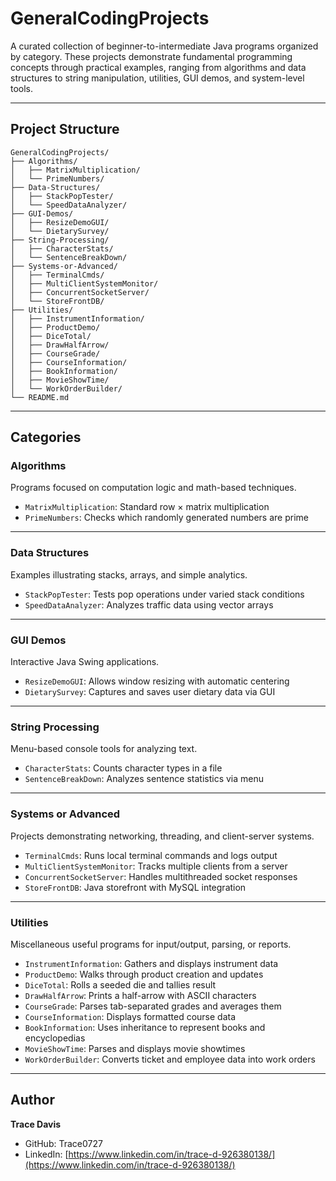# GeneralCodingProjects

A curated collection of beginner-to-intermediate Java programs organized by category. These projects demonstrate fundamental programming concepts through practical examples, ranging from algorithms and data structures to string manipulation, utilities, GUI demos, and system-level tools.

---

## Project Structure

```
GeneralCodingProjects/
├── Algorithms/
│   ├── MatrixMultiplication/
│   └── PrimeNumbers/
├── Data-Structures/
│   ├── StackPopTester/
│   └── SpeedDataAnalyzer/
├── GUI-Demos/
│   ├── ResizeDemoGUI/
│   └── DietarySurvey/
├── String-Processing/
│   ├── CharacterStats/
│   └── SentenceBreakDown/
├── Systems-or-Advanced/
│   ├── TerminalCmds/
│   ├── MultiClientSystemMonitor/
│   ├── ConcurrentSocketServer/
│   └── StoreFrontDB/
├── Utilities/
│   ├── InstrumentInformation/
│   ├── ProductDemo/
│   ├── DiceTotal/
│   ├── DrawHalfArrow/
│   ├── CourseGrade/
│   ├── CourseInformation/
│   ├── BookInformation/
│   ├── MovieShowTime/
│   └── WorkOrderBuilder/
└── README.md
```

---

## Categories

### **Algorithms**
Programs focused on computation logic and math-based techniques.
- `MatrixMultiplication`: Standard row × matrix multiplication
- `PrimeNumbers`: Checks which randomly generated numbers are prime

---

### **Data Structures**
Examples illustrating stacks, arrays, and simple analytics.
- `StackPopTester`: Tests pop operations under varied stack conditions
- `SpeedDataAnalyzer`: Analyzes traffic data using vector arrays

---

### **GUI Demos**
Interactive Java Swing applications.
- `ResizeDemoGUI`: Allows window resizing with automatic centering
- `DietarySurvey`: Captures and saves user dietary data via GUI

---

### **String Processing**
Menu-based console tools for analyzing text.
- `CharacterStats`: Counts character types in a file
- `SentenceBreakDown`: Analyzes sentence statistics via menu

---

### **Systems or Advanced**
Projects demonstrating networking, threading, and client-server systems.
- `TerminalCmds`: Runs local terminal commands and logs output
- `MultiClientSystemMonitor`: Tracks multiple clients from a server
- `ConcurrentSocketServer`: Handles multithreaded socket responses
- `StoreFrontDB`: Java storefront with MySQL integration

---

### **Utilities**
Miscellaneous useful programs for input/output, parsing, or reports.
- `InstrumentInformation`: Gathers and displays instrument data
- `ProductDemo`: Walks through product creation and updates
- `DiceTotal`: Rolls a seeded die and tallies result
- `DrawHalfArrow`: Prints a half-arrow with ASCII characters
- `CourseGrade`: Parses tab-separated grades and averages them
- `CourseInformation`: Displays formatted course data
- `BookInformation`: Uses inheritance to represent books and encyclopedias
- `MovieShowTime`: Parses and displays movie showtimes
- `WorkOrderBuilder`: Converts ticket and employee data into work orders

---

## Author
**Trace Davis**  
- GitHub: Trace0727 
- LinkedIn: [https://www.linkedin.com/in/trace-d-926380138/](https://www.linkedin.com/in/trace-d-926380138/)
